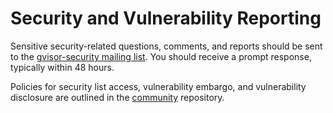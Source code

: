 # Security and Vulnerability Reporting

Sensitive security-related questions, comments, and reports should be sent to
the [gvisor-security mailing list][gvisor-security-list]. You should receive a
prompt response, typically within 48 hours.

Policies for security list access, vulnerability embargo, and vulnerability
disclosure are outlined in the [community][community] repository.

[community]: https://gvisor.googlesource.com/community
[gvisor-security-list]: https://groups.google.com/forum/#!forum/gvisor-security
